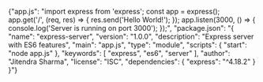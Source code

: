 {"app.js": "import express from 'express';
const app = express();
app.get('/', (req, res) => {
    res.send('Hello World!');
});
app.listen(3000, () => {
    console.log('Server is running on port 3000');
});", "package.json": "{
    \"name\": \"express-server\",
  \"version\": \"1.0.0\",
  \"description\": \"Express server with ES6 features\",
  \"main\": \"app.js\",
  \"type\": \"module\",
  \"scripts\": {
      \"start\": \"node app.js\"
  },
  \"keywords\": [
      \"express\",
    \"es6\",
    \"server\"
  ],
  \"author\": \"Jitendra Sharma\",
  \"license\": \"ISC\",
  \"dependencies\": {
      \"express\": \"^4.18.2\"
  }
}"}
